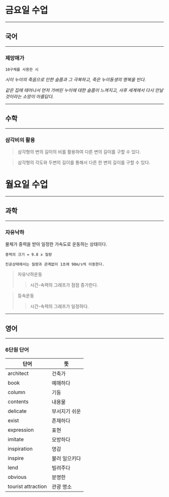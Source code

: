 # **금요일 수업**

- - -

## **국어**

- - -

### **제망매가**

    10구체를 사용한 시

*시이 누이의 죽음으로 인한 슬픔과 그 극복하고, 죽은 누이동생의 명복을 빈다.*

*같은 집에 태어나서 먼저 가버린 누이에 대한 슬픔이 느껴지고,
사후 세계에서 다시 만날 것이라는 소망이 아름답다.*

- - -

## **수학**

- - -

### **삼각비의 활용**

> 삼각형의 변의 길이의 비를 활용하여 다른 변의 길이를 구할 수 있다.

> 삼각형의 각도와 두변의 길이를 통해서 다른 한 변의 길이를 구할 수 있다.

# **월요일 수업**

- - -

## **과학**

- - -

### **자유낙하**

물체가 중력을 받아 일정한 가속도로 운동하는 상태이다.

    중력의 크기 = 9.8 x 질량

    진공상태에서는 질량과 관계없이 1초에 98m/s씩 이동한다.

> 자유낙하운동
>   > 시간-속력의 그래프가 점점 증가한다.

> 등속운동
>   > 시간-속력의 그래프가 일정하다.

- - -

## 영어

- - -

### **6단원 단어**

| 단어 | 뜻 |
| --- | --- |  
| architect | 건축가 |
| book | 예매하다 |
| column | 기둥 |
| contents | 내용물 |
| delicate | 부서지기 쉬운 |
| exist | 존재하다 |
| expression | 표현 |
| imitate | 모방하다 |
| inspiration | 영감 |
| inspire | 불러 일으키다 |
| lend | 빌려주다 |
| obvious | 분명한 |
| tourist attraction | 관광 명소 |
